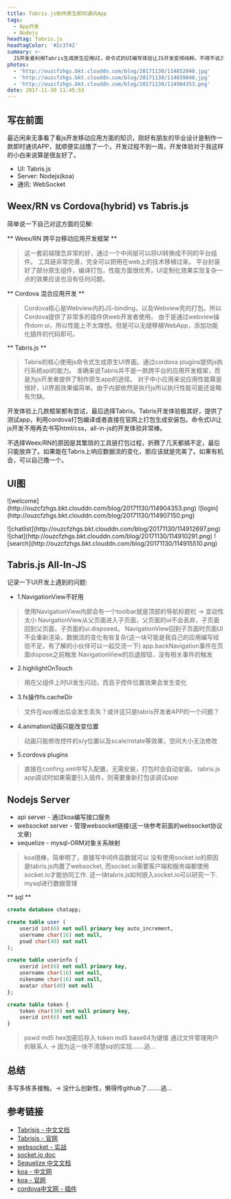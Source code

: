 ```yaml
---
title: Tabris.js制作原生即时通讯App
tags:
  - App开发
  - Nodejs
headtag: Tabris.js
headtagColor: '#2c3742'
summary: >-
  JS开发者利用Tabris生成原生应用UI，命令式的UI编写体验让JS开发变得纯粹。不得不说JS开发者造轮子的能力，现在的JS涉及的领域还在拓展，也许'一切能用JavaScript实现的都必将会用JavaScript实现'不再是一个传说。
photos:
  - 'http://ouzcfzhgs.bkt.clouddn.com/blog/20171130/114852040.jpg'
  - 'http://ouzcfzhgs.bkt.clouddn.com/blog/20171130/114859040.jpg'
  - 'http://ouzcfzhgs.bkt.clouddn.com/blog/20171130/114904353.png'
date: 2017-11-30 11:45:53
---
```



## 写在前面

最近闲来无事看了看js开发移动应用方面的知识，刚好有朋友的毕业设计是制作一款即时通讯APP，就顺便实战撸了一个。开发过程不到一周，开发体验对于我这样的小白来说算是很友好了。

* UI: Tabris.js
* Server: Nodejs(koa)
* 通讯: WebSocket

## Weex/RN vs Cordova(hybrid) vs Tabris.js

简单说一下自己对这方面的见解:

** Weex/RN 跨平台移动应用开发框架 **

> 这一套前端理念非常的好，通过一个中间层可以将UI转换成不同的平台组件。
> 工具链非常完善，完全可以把用在web上的技术移植过来。
> 平台封装好了部分原生组件，编译打包，性能方面很优秀，UI定制化效果实现复杂一点的效果应该也没有任何问题。

** Cordova 混合应用开发 **

> Cordova核心是Webview内的JS-binding，以及Webview壳的打包。所以Cordova提供了非常多的插件供web开发者使用。
> 由于是通过webview操作dom ui，所以性能上不太理想。但是可以无缝移植WebApp，添加功能化插件的代码即可。

** Tabris.js **

> Tabris的核心使用js命令式生成原生UI界面。通过cordova plugins提供js执行系统api的能力。
> 准确来说Tabris并不是一款跨平台的应用开发框架，而是为js开发者提供了制作原生app的途径。
> 对于中小应用来说应用性能算是很好，UI界面效果偏简单。由于内部依然是执行js所以执行性能可能还是略有欠缺。

开发体验上几款框架都有尝试，最后选择Tabris。Tabris开发体验极其好，提供了测试app，利用cordova打包编译或者直接在官网上打包生成安装包。命令式UI让js开发不用再去书写html/css，all-in-js的开发体验非常棒。

不选择Weex/RN的原因是其繁琐的工具链打包过程，折腾了几天都搞不定，最后只能放弃了。如果能在Tabris上响应数据流的变化，那应该就是完美了。如果有机会，可以自己撸一个。

## UI图

<p class="imgbox">
![welcome](http://ouzcfzhgs.bkt.clouddn.com/blog/20171130/114904353.png)
![login](http://ouzcfzhgs.bkt.clouddn.com/blog/20171130/114907150.png)
</p>

<p class="imgbox">
![chatlist](http://ouzcfzhgs.bkt.clouddn.com/blog/20171130/114912697.png)
![chat](http://ouzcfzhgs.bkt.clouddn.com/blog/20171130/114910291.png)
![search](http://ouzcfzhgs.bkt.clouddn.com/blog/20171130/114915510.png)
</p>

## Tabris.js All-In-JS

记录一下UI开发上遇到的问题:

* 1.NavigationView不好用

> 使用NavigationView内部会有一个toolbar就是顶部的导航标题栏 -> 变动性太小
> NavigationView从父页面进入子页面，父页面的ui不会丢弃，子页面回到父页面，子页面的ui.disposed。
> NavigationView回到子页面时页面UI不会重新渲染，数据流的变化有些复杂(这一块可能是我自己的应用编写经验不足，有了解的小伙伴可以一起交流一下)
> app.backNavigation事件在页面dispose之前触发
> NavigationView的后退按钮，没有相关事件的触发

* 2.highlightOnTouch

> 用在父组件上时UI发生闪动，而且子控件位置效果会发生变化

* 3.fs操作fs.cacheDir

> 文件在app推出后会发生丢失？或许这只是tabris开发者APP的一个问题？

* 4.animation动画只能改变位置

> 动画只能修改控件的x/y位置以及scale/rotate等效果，空间大小无法修改

* 5.cordova plugins

> 直接在confing.xml中写入配置，无需安装，打包时会自动安装。
> tabris.js app调试时如果需要引入插件，则需要重新打包该调试app

## Nodejs Server

* api server - 通过koa编写接口服务
* websocket server - 管理websocket链接(这一块参考前面的websocket协议文章)
* sequelize - mysql-ORM对象关系映射

> koa很棒，简单明了，直接写中间件函数就可以
> 没有使用socket.io的原因是tabris.js内置了websocket, 而socket.io需要客户端和服务端都使用socket.io才能协同工作. 这一块tabris.js如何嵌入socket.io可以研究一下.
> mysql进行数据管理

** sql **
``` sql
create database chatapp;

create table user (
    userid int(6) not null primary key auto_increment,
    username char(16) not null,
    pswd char(40) not null
);

create table userinfo {
    userid int(6) not null primary key,
    username char(16) not null,
    nikename char(16) not null,
    avatar char(40) not null
};

create table token {
    token char(30) not null primary key,
    userid int(6) not null
}
```

> pswd md5 hex加密后存入
> token md5 base64为键值
> 通过文件管理用户的联系人 -> 因为这一块不清楚sql的实现.......逃...

## 总结

多写多练多接触。-> 没什么创新性，懒得传github了........逃...

## 参考链接

* [Tabrisjs - 中文文档](https://youjingyu.github.io/Tabris-Documention/)
* [Tabrisjs - 官网](https://tabrisjs.com)
* [websocket - 实战](/blog/2017/11/16/Nodejs总结之WebSocket应用实战/)
* [socket.io doc](https://socket.io/docs/)
* [Sequelize 中文文档](https://itbilu.com/nodejs/npm/VkYIaRPz-.html)
* [koa - 中文网](http://koacn.com/)
* [koa - 官网](http://koajs.com/)
* [cordova中文网 - 插件](http://cordova.axuer.com/plugins/)
